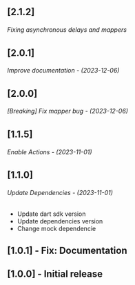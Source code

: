 ## [2.1.2]

###### Fixing asynchronous delays and mappers

## [2.0.1]

###### Improve documentation - (2023-12-06)

## [2.0.0]

###### [Breaking] Fix mapper bug - (2023-12-06)

## [1.1.5]

###### Enable Actions - (2023-11-01)

## [1.1.0]

###### Update Dependencies - (2023-11-01)

* Update dart sdk version
* Update dependencies version
* Change mock dependencie

## [1.0.1] - Fix: Documentation

## [1.0.0] - Initial release
